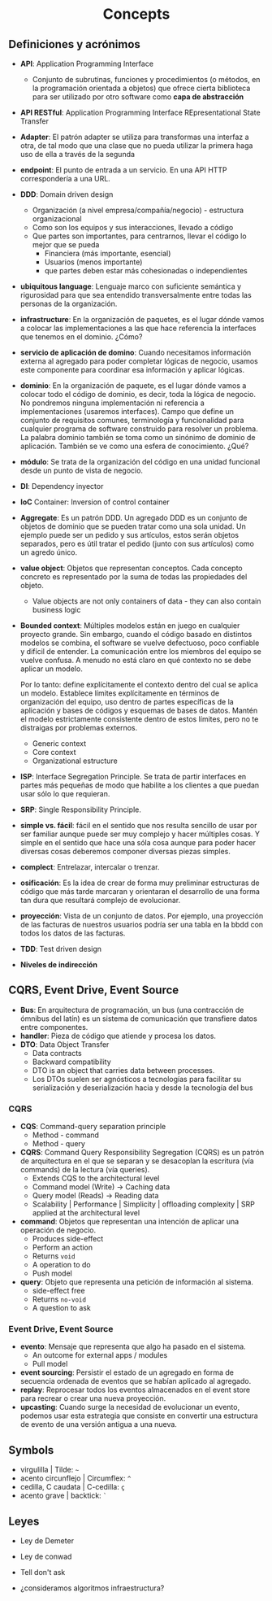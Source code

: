 <h1 align="center">Concepts</h1>

## Definiciones y acrónimos

- **API**: Application Programming Interface
  - Conjunto de subrutinas, funciones y procedimientos (o métodos, en la programación orientada a objetos) que ofrece cierta biblioteca para ser utilizado por otro software como **capa de abstracción**
- **API RESTful**: Application Programming Interface REpresentational State Transfer
- **Adapter**: El patrón adapter se utiliza para transformas una interfaz a otra, de tal modo que una clase que no pueda utilizar la primera haga uso de ella a través de la segunda
- **endpoint**: El punto de entrada a un servicio. En una API HTTP correspondería a una URL.

- **DDD**: Domain driven design
  - Organización (a nivel empresa/compañía/negocio) - estructura organizacional
  - Como son los equipos y sus interacciones, llevado a código
  - Que partes son importantes, para centrarnos, llevar el código lo mejor que se pueda
    - Financiera (más importante, esencial)
    - Usuarios (menos importante)
    - que partes deben estar más cohesionadas o independientes
- **ubiquitous language**: Lenguaje marco con suficiente semántica y rigurosidad para que sea entendido transversalmente entre todas las personas de la organización.

- **infrastructure**: En la organización de paquetes, es el lugar dónde vamos a colocar las implementaciones a las que hace referencia la interfaces que tenemos en el dominio.
  ¿Cómo?
- **servicio de aplicación de domino**: Cuando necesitamos información externa al agregado para poder completar lógicas de negocio, usamos este componente para coordinar esa información y aplicar lógicas.
- **dominio**: En la organización de paquete, es el lugar dónde vamos a colocar todo el código de dominio, es decir, toda la lógica de negocio. No pondremos ninguna implementación ni referencia a implementaciones (usaremos interfaces).
  Campo que define un conjunto de requisitos comunes, terminología y funcionalidad para cualquier programa de software construido para resolver un problema. La palabra dominio también se toma como un sinónimo de dominio de aplicación. También se ve como una esfera de conocimiento.
  ¿Qué?
- **módulo**: Se trata de la organización del código en una unidad funcional desde un punto de vista de negocio.
  
- **DI**: Dependency inyector
- **IoC** Container: Inversion of control container

- **Aggregate**: Es un patrón DDD. Un agregado DDD es un conjunto de objetos de dominio que se pueden tratar como una sola unidad. Un ejemplo puede ser un pedido y sus artículos, estos serán objetos separados, pero es útil tratar el pedido (junto con sus artículos) como un agredo único.
- **value object**: Objetos que representan conceptos. Cada concepto concreto es representado por la suma de todas las propiedades del objeto.
  - Value objects are not only containers of data - they can also contain business logic
- **Bounded context**: Múltiples modelos están en juego en cualquier proyecto grande. Sin embargo, cuando el código basado en distintos modelos se combina, el software se vuelve defectuoso, poco confiable y difícil de entender. La comunicación entre los miembros del equipo se vuelve confusa. A menudo no está claro en qué contexto no se debe aplicar un modelo.

  Por lo tanto: define explícitamente el contexto dentro del cual se aplica un modelo. Establece límites explícitamente en términos de organización del equipo, uso dentro de partes específicas de la aplicación y bases de códigos y esquemas de bases de datos. Mantén el modelo estrictamente consistente dentro de estos límites, pero no te distraigas por problemas externos.
  - Generic context
  - Core context
  - Organizational estructure

- **ISP**: Interface Segregation Principle. Se trata de partir interfaces en partes más pequeñas de modo que habilite a los clientes a que puedan usar sólo lo que requieran.
- **SRP**: Single Responsibility Principle.
- **simple vs. fácil**: fácil en el sentido que nos resulta sencillo de usar por ser familiar aunque puede ser muy complejo y hacer múltiples cosas. Y simple en el sentido que hace una sóla cosa aunque para poder hacer diversas cosas deberemos componer diversas piezas simples.
- **complect**: Entrelazar, intercalar o trenzar.
- **osificación**: Es la idea de crear de forma muy preliminar estructuras de código que más tarde marcaran y orientaran el desarrollo de una forma tan dura que resultará complejo de evolucionar.
- **proyección**: Vista de un conjunto de datos. Por ejemplo, una proyección de las facturas de nuestros usuarios podría ser una tabla en la bbdd con todos los datos de las facturas.
- **TDD**: Test driven design
- **Niveles de indirección**

## CQRS, Event Drive, Event Source

- **Bus**: En arquitectura de programación, un bus (una contracción de ómnibus del latín) es un sistema de comunicación que transfiere datos entre componentes.
- **handler**: Pieza de código que atiende y procesa los datos.
- **DTO**: Data Object Transfer
  - Data contracts
  - Backward compatibility
  - DTO is an object that carries data between processes. 
  - Los DTOs suelen ser agnósticos a tecnologías para facilitar su serialización y deserialización hacia y desde la tecnología del bus

### CQRS

- **CQS**: Command-query separation principle
  - Method - command
  - Method - query
- **CQRS**: Command Query Responsibility Segregation (CQRS) es un patrón de arquitectura en el que se separan y se desacoplan la escritura (vía commands) de la lectura (vía queries).
  - Extends CQS to the architectural level
  - Command model (Write) -> Caching data
  - Query model (Reads) -> Reading data
  - Scalability | Performance | Simplicity | offloading complexity | SRP applied at the architectural level
- **command**: Objetos que representan una intención de aplicar una operación de negocio.
  - Produces side-effect
  - Perform an action
  - Returns `void`
  - A operation to do
  - Push model
- **query**: Objeto que representa una petición de información al sistema.
  - side-effect free
  - Returns `no-void`
  - A question to ask

### Event Drive, Event Source

- **evento**: Mensaje que representa que algo ha pasado en el sistema.
  - An outcome for external apps / modules
  - Pull model
- **event sourcing**: Persistir el estado de un agregado en forma de secuencia ordenada de eventos que se habían aplicado al agregado.
- **replay**: Reprocesar todos los eventos almacenados en el event store para recrear o crear una nueva proyección.
- **upcasting**: Cuando surge la necesidad de evolucionar un evento, podemos usar esta estrategia que consiste en convertir una estructura de evento de una versión antigua a una nueva.

## Symbols

- virgulilla | Tilde: `~`
- acento circunflejo | Circumflex: `^`
- cedilla, C caudata | C-cedilla: `ç`
- acento grave | backtick: ``` ` ```

## Leyes

- Ley de Demeter
- Ley de conwad
  
- Tell don't ask
- ¿consideramos algoritmos infraestructura?


